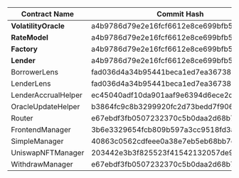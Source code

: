 | Contract Name                    | Commit Hash                              | Salt                                                               | Address                                      |
| -------------------------------- | ---------------------------------------- | ------------------------------------------------------------------ | -------------------------------------------- |
| **VolatilityOracle**             | a4b9786d79e2e16fcf6612e8ce699bfb599e0c8d | bytes32(uint256(0xA10EBE1A))                                       | `0xcA91bb5e6F98BD99b9Ca8aED1B9c5d12e139DB3d` |
| **RateModel**                    | a4b9786d79e2e16fcf6612e8ce699bfb599e0c8d | bytes32(uint256(0xA10EBE1A))                                       | `0xBD477956Ad74329664f45978A3876B024E3da73d` |
| **Factory**                      | a4b9786d79e2e16fcf6612e8ce699bfb599e0c8d | bytes32(uint256(0xA10EBE1A))                                       | `0x95110C9806833d3D3C250112fac73c5A6f631E80` |
| **Lender**                       | a4b9786d79e2e16fcf6612e8ce699bfb599e0c8d | created by factory                                                 | `0x62eAa8b180faebfBb0627dBd07E23f27379c147e` |
| BorrowerLens                     | fad036d4a34b95441beca1ed7ea36738111b6045 | bytes32(uint256(0xA10EBE1A2))                                      | `0x8A15bfEBff7BF9ffaBBeAe49112Dc2E6C4E73Eaf` |
| LenderLens                       | fad036d4a34b95441beca1ed7ea36738111b6045 | bytes32(uint256(0xA10EBE1A2))                                      | `0x0d41292FCdF2569816a3b20d81765F1300f477E4` |
| LenderAccrualHelper              | ec45040adf10da901aaf9e6394d6ece2d8095e3b | bytes32(uint256(0xA10EBE1A2))                                      | `0x49b7C197468b5E8Eb345768280B554B39Dc9F64b` |
| OracleUpdateHelper               | b3864fc9c8b3299920fc2d73bedd7f906d64f999 | bytes32(uint256(0xA10EBE1A2))                                      | `0xB93d750Cc6CA3d1F494DC25e7375860feef74870` |
| Router                           | e67ebdf3fb0507232370c5b0daa2d68b7c4d4813 | bytes32(uint256(0xA10EBE1A2))                                      | `0x0447cf9a17CF6424C704e4feC7E088BC9E1af45D` |
| FrontendManager                  | 3b6e3329654fcb809b597a3cc9518fd3a8874d1c | bytes32(uint256(0xA10EBE1A2))                                      | `0x2d3A430Bd0F36cdb3911431a5e487a59c349Ca4d` |
| SimpleManager                    | 40863c0562cdfeee0a38e7eb5eb68bb7d33525cc | bytes32(uint256(0xA10EBE1A2))                                      | `0x760a9356dE7dfF4387a7f87A7563Be72b7F34Bb6` |
| UniswapNFTManager                | 203442e3b3f825523f41542132057de962a5886e | bytes32(uint256(0xA10EBE1A2))                                      | `0xd6D4277bCCEEE3d9825D503dC23f0976992540e6` |
| WithdrawManager                  | e67ebdf3fb0507232370c5b0daa2d68b7c4d4813 | bytes32(uint256(0xA10EBE1A2))                                      | `0xEEAFdacc266900107155298Da34e9b8264f2eCbA` |
